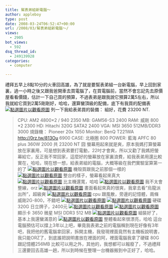 ```yaml
---
title: 幫表弟組新電腦～
author: appleboy
type: post
date: 2008-03-24T06:52:47+00:00
url: /2008/03/幫表弟組新電腦～/
views:
  - 2905
bot_views:
  - 592
dsq_thread_id:
  - 249139928
categories:
  - computer

---
```

禮拜五早上8點10分的火車回高雄，為了就是要幫表弟組一台新電腦，早上回到家裏，過一小時之後又跟我爸開車去買電腦了，在買電腦前，當然不會忘記先去原價屋看看價錢，估計一下自己買的預算，不過表弟是跟我說它預算2萬5左右，所以我就給它買到2萬5剛剛好，哈哈，還算蠻頂級的配備，底下有我買的配備表 [<img src="https://i0.wp.com/pic.wu-boy.com/albums/userpics/10001/normal_0321154837.JPG?w=300" border="0" alt="點選圖片以觀看原圖" data-recalc-dims="1" />][1] <!--more--> 列一下我給表弟買的裝備： 組好，花費 23200 NT. 

> CPU: AM2 4800&#215;2 / 940 2350 MB: GAM56-S3 2400 RAM: 威剛 800 *2 2300 HD: Hitachi 320G SATA2 2400 VGA: MSI 3650 512MB/DDR3 3000 燒錄機： Pioneer 20x 1050 Monitor: BenQ T221WA <http://0rz.tw/813Ou> 6900 CASE: 北極圈 800 POWER: 藍海 APFC 80 plus 360W 2000 共 23200 NT 囧 螢幕用起來就是爽，原本我媽打算螢幕放在家裏用，可是想到表弟要打電動，22吋才會爽，所以又勸了我媽把螢幕給它，反正我不常回家，這麼好的螢幕放在家裏浪費，給我表弟用還比較實在，哈哈，現在想一想，給表弟組的電腦，大概等級在我們實驗室算第一的了 [<img src="https://i1.wp.com/pic.wu-boy.com/albums/userpics/10001/normal_0321170723.JPG?w=300" border="0" alt="點選圖片以觀看原圖" data-recalc-dims="1" />][2] 機殼買跟我之前那個一樣的 [<img src="https://i2.wp.com/pic.wu-boy.com/albums/userpics/10001/normal_0321171201.JPG?w=300" border="0" alt="點選圖片以觀看原圖" data-recalc-dims="1" />][3] 整台的樣子，螢幕看起來真大 [<img src="https://i2.wp.com/pic.wu-boy.com/albums/userpics/10001/normal_0321171140.JPG?w=300" border="0" alt="點選圖片以觀看原圖" data-recalc-dims="1" />][4] 比主機還寬，哈哈 [<img src="https://i0.wp.com/pic.wu-boy.com/albums/userpics/10001/normal_0321171048.JPG?w=300" border="0" alt="點選圖片以觀看原圖" data-recalc-dims="1" />][5] 我不太會整線，orz [<img src="https://i0.wp.com/pic.wu-boy.com/albums/userpics/10001/normal_0321170812.JPG?w=300" border="0" alt="點選圖片以觀看原圖" data-recalc-dims="1" />][6] 畫面看起來真的很爽，我拿去看&#8221;烏龍派出所&#8221;，超級爽 [<img src="https://i1.wp.com/pic.wu-boy.com/albums/userpics/10001/normal_0321155041.JPG?w=300" border="0" alt="點選圖片以觀看原圖" data-recalc-dims="1" />][7] cpu 跟風散，旁邊的記憶體，兩條威剛2G-800，不錯吧 [<img src="https://i1.wp.com/pic.wu-boy.com/albums/userpics/10001/normal_0321154846.JPG?w=300" border="0" alt="點選圖片以觀看原圖" data-recalc-dims="1" />][8] [<img src="https://i2.wp.com/pic.wu-boy.com/albums/userpics/10001/normal_0321155101.JPG?w=300" border="0" alt="點選圖片以觀看原圖" data-recalc-dims="1" />][9] 硬碟320G 日立牌子，2400元 [<img src="https://i2.wp.com/pic.wu-boy.com/albums/userpics/10001/normal_0321154905.JPG?w=300" border="0" alt="點選圖片以觀看原圖" data-recalc-dims="1" />][10] [<img src="https://i1.wp.com/pic.wu-boy.com/albums/userpics/10001/normal_0321154938.JPG?w=300" border="0" alt="點選圖片以觀看原圖" data-recalc-dims="1" />][11] 顯示卡 3650 微星 MSI DDR3 512 MB [<img src="https://i2.wp.com/pic.wu-boy.com/albums/userpics/10001/normal_0321154748.JPG?w=300" border="0" alt="點選圖片以觀看原圖" data-recalc-dims="1" />][12] 組裝好了，基本上我還蠻滿意的 [<img src="https://i1.wp.com/pic.wu-boy.com/albums/userpics/10001/normal_0321155252.JPG?w=300" border="0" alt="點選圖片以觀看原圖" data-recalc-dims="1" />][13] 整體看起來很漂亮，哈哈 這台電腦預估可以撐上3年以上吧，畢竟我表弟之前的電腦稱到現在好像有3年吧，我把他的舊電腦拿回家，拆開主機，我發現裡面竟然有主機板說明書，我只能ORZ了，到底誰把說明書放在裡面的阿，裡面電腦我拿了硬碟 80G 跟記憶體256MB 比較可以用之外，其他的，我想都可以報廢了，不過禮拜三還要回去高雄一趟，所以到時候在整理一台機器搬到中正好了，哈哈。

 [1]: http://pic.wu-boy.com/displayimage.php?pos=-2950
 [2]: http://pic.wu-boy.com/displayimage.php?pos=-2931
 [3]: http://pic.wu-boy.com/displayimage.php?pos=-2914
 [4]: http://pic.wu-boy.com/displayimage.php?pos=-2916
 [5]: http://pic.wu-boy.com/displayimage.php?pos=-2919
 [6]: http://pic.wu-boy.com/displayimage.php?pos=-2928
 [7]: http://pic.wu-boy.com/displayimage.php?pos=-2944
 [8]: http://pic.wu-boy.com/displayimage.php?pos=-2949
 [9]: http://pic.wu-boy.com/displayimage.php?pos=-2942
 [10]: http://pic.wu-boy.com/displayimage.php?pos=-2948
 [11]: http://pic.wu-boy.com/displayimage.php?pos=-2946
 [12]: http://pic.wu-boy.com/displayimage.php?pos=-2954
 [13]: http://pic.wu-boy.com/displayimage.php?pos=-2938